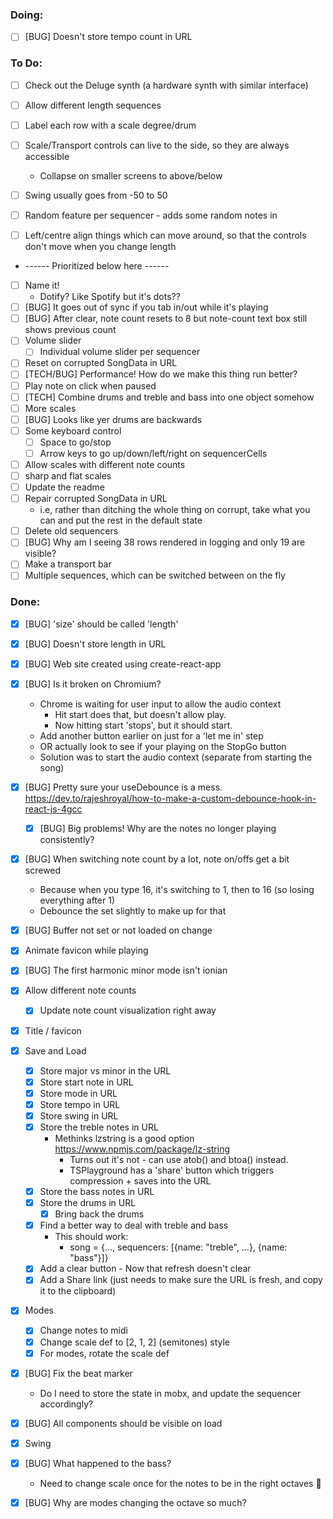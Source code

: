 ### Doing:
- [ ] [BUG] Doesn't store tempo count in URL

### To Do:
- [ ] Check out the Deluge synth (a hardware synth with similar interface)

- [ ] Allow different length sequences
- [ ] Label each row with a scale degree/drum
- [ ] Scale/Transport controls can live to the side, so they are always accessible
  - Collapse on smaller screens to above/below
- [ ] Swing usually goes from -50 to 50
- [ ] Random feature per sequencer - adds some random notes in
- [ ] Left/centre align things which can move around, so that the controls don't move when you change length 
- ------ Prioritized below here ------
- [ ] Name it!
  - Dotify? Like Spotify but it's dots??
- [ ] [BUG] It goes out of sync if you tab in/out while it's playing
- [ ] [BUG] After clear, note count resets to 8 but note-count text box still shows previous count
- [ ] Volume slider
  - [ ] Individual volume slider per sequencer
- [ ] Reset on corrupted SongData in URL
- [ ] [TECH/BUG] Performance! How do we make this thing run better?
- [ ] Play note on click when paused
- [ ] [TECH] Combine drums and treble and bass into one object somehow
- [ ] More scales
- [ ] [BUG] Looks like yer drums are backwards
- [ ] Some keyboard control
  - [ ] Space to go/stop
  - [ ] Arrow keys to go up/down/left/right on sequencerCells
- [ ] Allow scales with different note counts
- [ ] sharp and flat scales
- [ ] Update the readme
- [ ] Repair corrupted SongData in URL
  - i.e, rather than ditching the whole thing on corrupt, take what you can and put the rest in the default state
- [ ] Delete old sequencers
- [ ] [BUG] Why am I seeing 38 rows rendered in logging and only 19 are visible?
- [ ] Make a transport bar
- [ ] Multiple sequences, which can be switched between on the fly

### Done:
- [x] [BUG] 'size' should be called 'length'
- [x] [BUG] Doesn't store length in URL
- [x] [BUG] Web site created using create-react-app
- [x] [BUG] Is it broken on Chromium?
  - Chrome is waiting for user input to allow the audio context
    - Hit start does that, but doesn't allow play.
    - Now hitting start 'stops', but it should start.
  - Add another button earlier on just for a 'let me in' step
  - OR actually look to see if your playing on the StopGo button
  - Solution was to start the audio context (separate from starting the song)
- [x] [BUG] Pretty sure your useDebounce is a mess. https://dev.to/rajeshroyal/how-to-make-a-custom-debounce-hook-in-react-js-4gcc
  - [x] [BUG] Big problems! Why are the notes no longer playing consistently?
- [x] [BUG] When switching note count by a lot, note on/offs get a bit screwed
  - Because when you type 16, it's switching to 1, then to 16 (so losing everything after 1)
  - Debounce the set slightly to make up for that
- [x] [BUG] Buffer not set or not loaded on change
- [x] Animate favicon while playing
- [x] [BUG] The first harmonic minor mode isn't ionian
- [x] Allow different note counts
  - [x] Update note count visualization right away
- [x] Title / favicon
- [x] Save and Load
  - [x] Store major vs minor in the URL
  - [x] Store start note in URL
  - [x] Store mode in URL
  - [x] Store tempo in URL
  - [x] Store swing in URL
  - [x] Store the treble notes in URL
    - Methinks lzstring is a good option https://www.npmjs.com/package/lz-string
      - Turns out it's not - can use atob() and btoa() instead.
      - TSPlayground has a 'share' button which triggers compression + saves into the URL
  - [x] Store the bass notes in URL
  - [x] Store the drums in URL
    - [x] Bring back the drums
  - [x] Find a better way to deal with treble and bass
    - This should work:
      - song = {..., sequencers: [{name: "treble", ...}, {name: "bass"}]}
  - [x] Add a clear button - Now that refresh doesn't clear
  - [x] Add a Share link (just needs to make sure the URL is fresh, and copy it to the clipboard)
- [x] Modes
  - [x] Change notes to midi
  - [x] Change scale def to [2, 1, 2] (semitones) style
  - [x] For modes, rotate the scale def
- [x] [BUG] Fix the beat marker
  - Do I need to store the state in mobx, and update the sequencer accordingly?
- [x] [BUG] All components should be visible on load
- [x] Swing
- [x] [BUG] What happened to the bass?
  - Need to change scale once for the notes to be in the right octaves 🤔
- [x] [BUG] Why are modes changing the octave so much?


